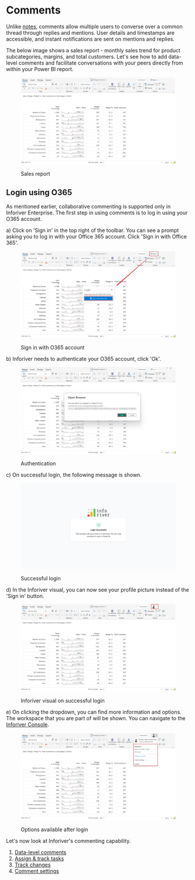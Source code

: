 # Comments

Unlike [notes](notes.md), comments allow multiple users to converse over a common thread through replies and mentions. User details and timestamps are accessible, and instant notifications are sent on mentions and replies.

The below image shows a sales report - monthly sales trend for product subcategories, margins, and total customers. Let's see how to add data-level comments and facilitate conversations with your peers directly from within your Power BI report.

<figure><img src="../../.gitbook/assets/8.2.1 Sales report.png" alt=""><figcaption><p>Sales report</p></figcaption></figure>

## Login using O365

As mentioned earlier, collaborative commenting is supported only in Inforiver Enterprise. The first step in using comments is to log in using your O365 account.

a) Click on 'Sign in' in the top right of the toolbar. You can see a prompt asking you to log in with your Office 365 account. Click 'Sign in with Office 365'.

<figure><img src="../../.gitbook/assets/8.2.2 Sign in.png" alt=""><figcaption><p>Sign in with O365 account</p></figcaption></figure>

b) Inforiver needs to authenticate your O365 account, click 'Ok'.

<figure><img src="../../.gitbook/assets/8.2.3 Authentication.png" alt=""><figcaption><p>Authentication</p></figcaption></figure>

c) On successful login, the following message is shown.&#x20;

<figure><img src="../../.gitbook/assets/8.2.4 Successful login.png" alt=""><figcaption><p>Successful login</p></figcaption></figure>

d) In the Inforiver visual, you can now see your profile picture instead of the 'Sign in' button.

<figure><img src="../../.gitbook/assets/8.2.5 Successful login.png" alt=""><figcaption><p>Inforiver visual on successful login</p></figcaption></figure>

e) On clicking the dropdown, you can find more information and options. The workspace that you are part of will be shown. You can navigate to the [Inforiver Console](broken-reference).

<figure><img src="../../.gitbook/assets/8.2.6 Successful login.png" alt=""><figcaption><p>Options available after login</p></figcaption></figure>

Let's now look at Inforiver's commenting capability.

1. [Data-level comments](comments/comments.md)
2. [Assign & track tasks](comments/comments-1.md)
3. [Track changes](comments/track-changes.md)
4. [Comment settings](comments/comment-settings.md)

